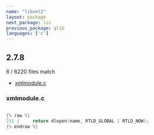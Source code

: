 ```yaml
---
name: "libxml2"
layout: package
next_package: lis
previous_package: glib
languages: ['c']
---
```

## 2.7.8
6 / 6220 files match

 - [xmlmodule.c](#xmlmodulec)

### xmlmodule.c

```c

{% raw %}
211 |     return dlopen(name, RTLD_GLOBAL | RTLD_NOW);
{% endraw %}

```